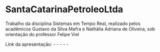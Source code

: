 # SantaCatarinaPetroleoLtda
Trabalho da disciplina Sistemas em Tempo Real, realizado pelos acadêmicos Gustavo da Silva Mafra e Nathália Adriana de Oliveira, sob orientação do professor Felipe Viel

Link da apresentação: - - - - - 
